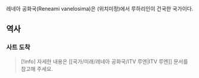 레네아 공화국(Reneami vanelosima)은 (위치미정)에서 루하리인이 건국한 국가이다. 

## 역사
### 사트 도착
>[!info] 자세한 내용은 [[국가/미래/레네아 공화국/ITV 루엔|ITV 루엔]] 문서를 참고해 주세요.

